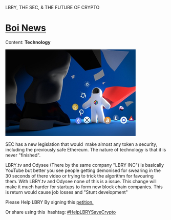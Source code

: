 LBRY, THE SEC, & THE FUTURE OF CRYPTO

# [Boi News](https://the-boi-group.github.io/TheBoiGroup/)

Content: **Technology**

**<img src="../_resources/853743bc81f94c4a98a4e95c0eb4d7c1.png" alt="5cf89ebcddd7c7359dc16c402ceebba0.png" width="407" height="271">**

SEC has a new legislation that would  make almost any token a security, including the previously safe Ethereum. The nature of technology is that it is never "finished".

LBRY.tv and Odysee (There by the same company "LBRY INC") is basically YouTube but better you see people getting demonised for swearing in the 30 seconds of there video or trying to trick the algorithm for favouring them. With LBRY.tv and Odysee none of this is a issue.
This change will make it much harder for startups to form new block chain companies. This is return would cause job losses and "Stunt development"

Please Help LBRY By signing this [petition.](https://www.change.org/p/u-s-securities-and-exchange-commission-cryptocurrency-is-not-a-crime)

Or share using this  hashtag: [#HelpLBRYSaveCrypto](https://twitter.com/intent/tweet?text=LBRY%20and%20cryptocurrencies%20are%20useful%20technologies%20that%20must%20remain%20legal%20and%20free%20%23HelpLBRYSaveCrypto%0A%0Awww.helplbrysavecrypto.com)